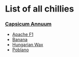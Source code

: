 # List of all chillies

### [Capsicum Annuum](capsicum-annuum)

- [Apache F1](capsicum-annuum/apache.md)
- [Banana](capsicum-annuum/banana.md)
- [Hungarian Wax](capsicum-annuum/hungarian-wax.md)
- [Poblano](capsicum-annuum/poblano.md)